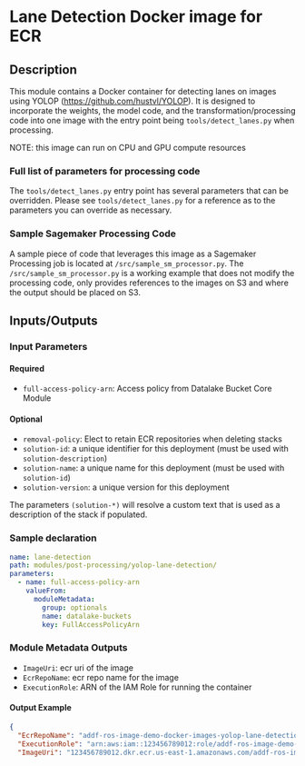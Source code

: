 # Lane Detection Docker image for ECR 

## Description

This module contains a Docker container for detecting lanes on images using 
YOLOP (https://github.com/hustvl/YOLOP).  It is designed to incorporate the weights, the model code, and the transformation/processing code into one image with the entry point being `tools/detect_lanes.py` when processing. 

NOTE: this image can run on CPU and GPU compute resources

### Full list of parameters for processing code
The `tools/detect_lanes.py` entry point has several parameters that can be overridden.  Please see `tools/detect_lanes.py` for a reference as to the parameters you can override as necessary.  


### Sample Sagemaker Processing Code

A sample piece of code that leverages this image as a Sagemaker Processing job is located at `/src/sample_sm_processor.py`.  The `/src/sample_sm_processor.py` is a working example that does not modify the processing code, only provides references to the images on S3 and where the output should be placed on S3.


    
## Inputs/Outputs

### Input Parameters

#### Required

- `full-access-policy-arn`: Access policy from Datalake Bucket Core Module

#### Optional
- `removal-policy`: Elect to retain ECR repositories when deleting stacks
- `solution-id`: a unique identifier for this deployment (must be used with `solution-description`)
- `solution-name`: a unique name for this deployment (must be used with `solution-id`)
- `solution-version`: a unique version for this deployment

The parameters `(solution-*)` will resolve a custom text that is used as a description of the stack if populated.
    
### Sample declaration 

```yaml
name: lane-detection
path: modules/post-processing/yolop-lane-detection/
parameters:
  - name: full-access-policy-arn
    valueFrom:
      moduleMetadata:
        group: optionals
        name: datalake-buckets
        key: FullAccessPolicyArn
```

### Module Metadata Outputs

- `ImageUri`: ecr uri of the image 
- `EcrRepoName`: ecr repo name for the image
- `ExecutionRole`: ARN of the IAM Role for running the container

                        
#### Output Example

```json
{
  "EcrRepoName": "addf-ros-image-demo-docker-images-yolop-lane-detection", 
  "ExecutionRole": "arn:aws:iam::123456789012:role/addf-ros-image-demo-docke-addfrosimagedemodockerim-V62UW5SWGPIF", 
  "ImageUri": "123456789012.dkr.ecr.us-east-1.amazonaws.com/addf-ros-image-demo-docker-images-yolop-lane-detection:smprocessor"}
```
